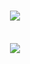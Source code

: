 <h1 align="center">
    <img src="https://readme-typing-svg.herokuapp.com/?font=Righteous&size=35&center=true&vCenter=true&width=500&height=70&duration=4000&lines=🔴+⚪+🔵+🟡+🟣+🔴+⚪+🔵+🟡+🟣+🔴+⚪+🔵+🟡+🟣+🔴+⚪+🔵+🟡+🟣" />
</h1>

<br/>

<div align="center">
<!--     <img src="https://skillicons.dev/icons?i=bootstrap,mui,html,css,sass,vscode,github,figma,tailwind,git,ubuntu,vercel,wordpress,postman" /> -->
    <img src="https://skillicons.dev/icons?i=js,ts,react,threejs,redux,nextjs,express,nodejs,mongodb,postgres,docker,jest" /><br>
</div>
